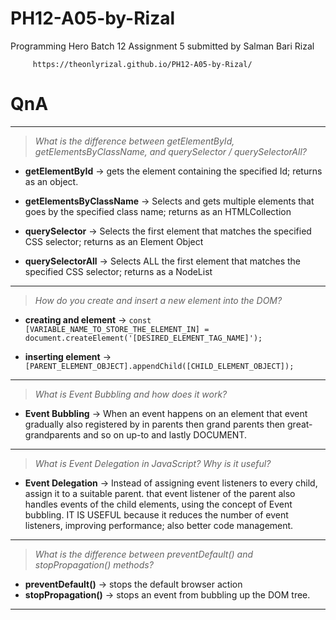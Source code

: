 # PH12-A05-by-Rizal
Programming Hero Batch 12 Assignment 5 submitted by Salman Bari Rizal


         https://theonlyrizal.github.io/PH12-A05-by-Rizal/


# QnA

---

> *What is the difference between getElementById, getElementsByClassName, and querySelector / querySelectorAll?*

- **getElementById** -> gets the element containing the specified Id; returns as an object.

- **getElementsByClassName** -> Selects and gets multiple elements that goes by the specified class name; returns as an HTMLCollection

- **querySelector** -> Selects the first element that matches the specified CSS selector; returns as an Element Object

- **querySelectorAll** -> Selects ALL the first element that matches the specified CSS selector; returns as a NodeList

---

> *How do you create and insert a new element into the DOM?*

- **creating and element** -> `const [VARIABLE_NAME_TO_STORE_THE_ELEMENT_IN] = document.createElement('[DESIRED_ELEMENT_TAG_NAME]');`

- **inserting element** -> `[PARENT_ELEMENT_OBJECT].appendChild([CHILD_ELEMENT_OBJECT]);`

---

> *What is Event Bubbling and how does it work?*

- **Event Bubbling** -> When an event happens on an element that event gradually also registered by in parents then grand parents then great-grandparents and so on up-to <html> and lastly DOCUMENT.

---

> *What is Event Delegation in JavaScript? Why is it useful?*

- **Event Delegation** -> Instead of assigning event listeners to every child, assign it to a suitable parent. that event listener of the parent also handles events of the child elements, using the concept of Event bubbling. IT IS USEFUL because it reduces the number of event listeners, improving performance; also better code management.

---

> *What is the difference between preventDefault() and stopPropagation() methods?*

- **preventDefault()** -> stops the default browser action
- **stopPropagation()** -> stops an event from bubbling up the DOM tree.

---
